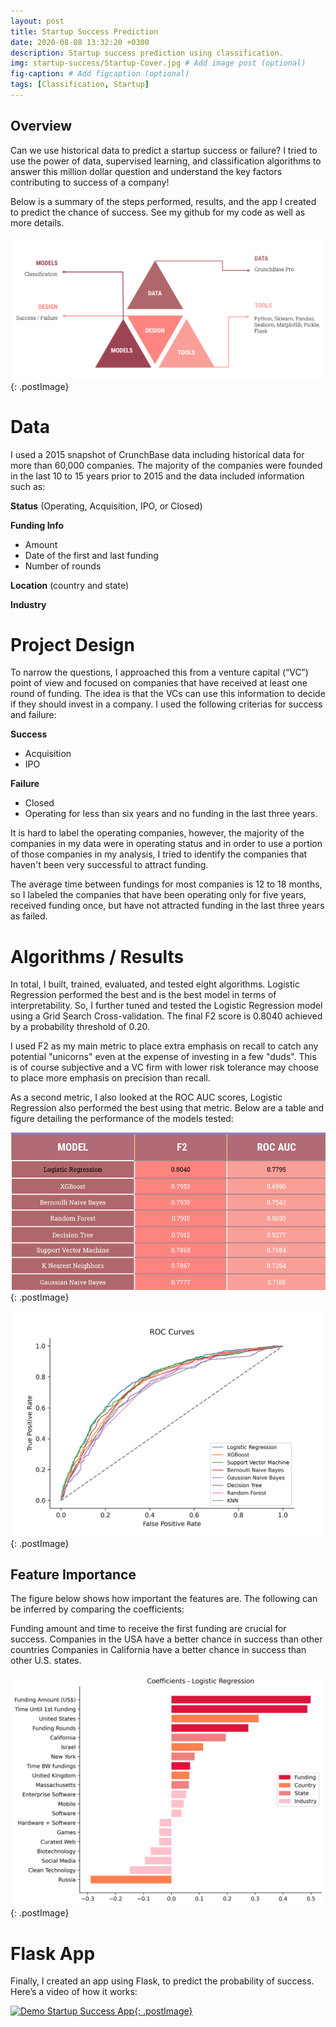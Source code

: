 ```yaml
---
layout: post
title: Startup Success Prediction
date: 2020-08-08 13:32:20 +0300
description: Startup success prediction using classification.
img: startup-success/Startup-Cover.jpg # Add image post (optional)
fig-caption: # Add figcaption (optional)
tags: [Classification, Startup]
---
```

## Overview
Can we use historical data to predict a startup success or failure? I tried to use the power of data, supervised learning, and classification algorithms to answer this million dollar question and understand the key factors contributing to success of a company! 

Below is a summary of the steps performed, results, and the app I created to predict the chance of success. See my github for my code as well as more details.

![Overview](../assets/img/startup-success/Startup-Overview.jpg){: .postImage}

# Data

I used a 2015 snapshot of CrunchBase data including historical data for more than 60,000 companies.
The majority of the companies were founded in the last 10 to 15 years prior to 2015 and the data included 
information such as:

**Status** (Operating, Acquisition, IPO, or Closed)

**Funding Info** 
- Amount
- Date of the first and last funding
- Number of rounds

**Location** (country and state)

**Industry**

# Project Design

To narrow the questions, I approached this from a venture capital (“VC”) point of view and focused on companies that have received at least one round of funding. The idea is that the VCs can use this information to decide if they should invest in a company. I used the following criterias for success and failure:

**Success**

- Acquisition
- IPO

**Failure**
- Closed
- Operating for less than six years and no funding in the last three years.

It is hard to label the operating companies, however, the majority of the companies in my data were in operating status and in order to use a portion of those companies in my analysis, I tried to identify the companies that haven't been very successful to attract funding. 

The average time between fundings for most companies is 12 to 18 months, so I labeled the companies that have been operating only for five years, received funding once, but have not attracted funding in the last three years as failed. 

# Algorithms / Results

In total, I built, trained, evaluated, and tested eight algorithms. Logistic Regression performed the best and is the best model in terms of interpretability. So, I further tuned and tested the Logistic Regression model using a Grid Search Cross-validation. The final F2 score is 0.8040 achieved by a probability threshold of 0.20. 

I used F2 as my main metric to place extra emphasis on recall to catch any potential "unicorns" even at the expense of investing in a few "duds". This is of course subjective and a VC firm with lower risk tolerance may choose to place more emphasis on precision than recall. 

As a second metric, I also looked at the ROC AUC scores, Logistic Regression also performed the best using that metric. Below are a table and figure detailing the performance of the models tested:

![Model Comparsion](../assets/img/startup-success/Startup-Models.jpg){: .postImage}

![ROC Curves](../assets/img/startup-success/Startup-ROC%20Curves.jpg){: .postImage}

## Feature Importance

The figure below shows how important the features are. The following can be inferred by comparing the coefficients:

Funding amount and time to receive the first funding are crucial for success.
Companies in the USA have a better chance in success than other countries
Companies in California have a better chance in success than other U.S. states.

![Feature Importance](../assets/img/startup-success/Startup-Feature%20Importance.jpg){: .postImage}

# Flask App 

Finally, I created an app using Flask, to predict the probability of success. Here’s a video of how it works:

[![Demo Startup Success App](https://j.gifs.com/r84WNK.gif){: .postImage}](https://www.youtube.com/watch?v=OIZRC9J9Voc)